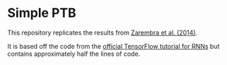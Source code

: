 # Simple PTB

This repository replicates the results from [Zarembra et al. (2014)](https://arxiv.org/abs/1409.2329).

It is based off the code from the [official TensorFlow tutorial for RNNs](https://github.com/tensorflow/models/tree/master/tutorials/rnn/ptb) but contains approximately half the lines of code.
